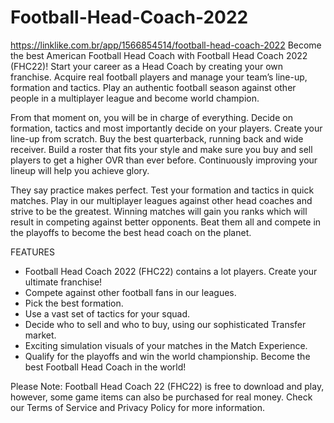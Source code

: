 # Football-Head-Coach-2022
https://linklike.com.br/app/1566854514/football-head-coach-2022
Become the best American Football Head Coach with Football Head Coach 2022 (FHC22)! Start your career as a Head Coach by creating your own franchise. Acquire real football players and manage your team’s line-up, formation and tactics. Play an authentic football season against other people in a multiplayer league and become world champion.

From that moment on, you will be in charge of everything. Decide on formation, tactics and most importantly decide on your players. Create your line-up from scratch. Buy the best quarterback, running back and wide receiver. Build a roster that fits your style and make sure you buy and sell players to get a higher OVR than ever before. Continuously improving your lineup will help you achieve glory.

They say practice makes perfect. Test your formation and tactics in quick matches. Play in our multiplayer leagues against other head coaches and strive to be the greatest. Winning matches will gain you ranks which will result in competing against better opponents. Beat them all and compete in the playoffs to become the best head coach on the planet.


 FEATURES
-  Football Head Coach 2022 (FHC22) contains a lot players. Create your ultimate franchise!
-  Compete against other football fans in our leagues.
-  Pick the best formation.
-  Use a vast set of tactics for your squad.
-  Decide who to sell and who to buy, using our sophisticated Transfer market.
-  Exciting simulation visuals of your matches in the Match Experience.
-  Qualify for the playoffs and win the world championship. Become the best 
    Football Head Coach in the world!

Please Note: Football Head Coach 22 (FHC22) is free to download and play, however, some game items can also be purchased for real money. Check our Terms of Service and Privacy Policy for more information.

